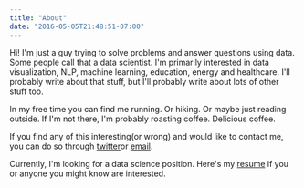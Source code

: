 ```yaml
---
title: "About"
date: "2016-05-05T21:48:51-07:00"
---
```


Hi! I'm just a guy trying to solve problems and answer questions using data. Some people call that a data scientist.
I'm primarily interested in data visualization, NLP, machine learning, education, energy and healthcare. I'll probably write about that stuff,
but I'll probably write about lots of other stuff too.

In my free time you can find me running. Or hiking. Or maybe just reading outside.  If I'm not there, I'm probably roasting coffee. Delicious coffee.

If you find any of this interesting(or wrong) and would like to contact me, you can do so through [twitter](https://twitter.com/Adam_Houl)or [email](mailto:athoul01@gmail.com).

Currently, I'm looking for a data science position. Here's my [resume](https://www.dropbox.com/s/0jvfssx99mzveho/Resume.pdf?dl=0) if you
or anyone you might know are interested.